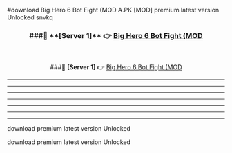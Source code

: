 #download Big Hero 6 Bot Fight (MOD A.PK [MOD] premium latest version Unlocked snvkq 



<div align="center">
<h3>###🔹 **[Server 1]** 👉 <a href="https://download1apk.web.app/">Big Hero 6 Bot Fight (MOD</a></h3><br>


###🔹 **[Server 1]** 👉 <a href="https://download1apk.web.app/">Big Hero 6 Bot Fight (MOD</a></h3>
</div>



----------------------------------------------------------

----------------------------------------------------------

----------------------------------------------------------

----------------------------------------------------------

----------------------------------------------------------

----------------------------------------------------------

----------------------------------------------------------

download premium latest version Unlocked

download premium latest version Unlocked
